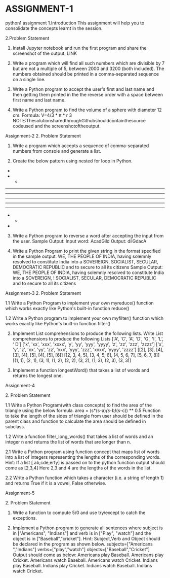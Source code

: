 # ASSIGNMENT-1
python1 assignment
1.Introduction
This assignment will help you to consolidate the concepts learnt in the session.

2.Problem Statement

1. Install Jupyter notebook and run the first program and share the screenshot of the output.
LINK

2. Write a program which will find all such numbers which are divisible by 7 but are not a
multiple of 5, between 2000 and 3200 (both included). The numbers obtained should be printed
in a comma-separated sequence on a single line.

3. Write a Python program to accept the user's first and last name and then getting them
printed in the the reverse order with a space between first name and last name.

4. Write a Python program to find the volume of a sphere with diameter 12 cm.
Formula: V=4/3 * π * r 3
NOTE:ThesolutionsharedthroughGithubshouldcontainthesource codeused and the
screenshotoftheoutput.


Assignment-2
2.​ Problem Statement
1. Write a program which accepts a sequence of comma-separated numbers from console and
generate a list.

2. Create the below pattern using nested for loop in Python.

*
* *
* * *
* * * *
* * * * *
* * * *
* * *
* *
*

3. Write a Python program to reverse a word after accepting the input from the user.
Sample Output:
Input word: AcadGild
Output: dilGdacA

4. Write a Python Program to print the given string in the format specified in the sample
output.
WE, THE PEOPLE OF INDIA, having solemnly resolved to constitute India into a SOVEREIGN,
SOCIALIST, SECULAR, DEMOCRATIC REPUBLIC and to secure to all its citizens
Sample Output:
WE, THE PEOPLE OF INDIA,
having solemnly resolved to constitute India into a SOVEREIGN, !
SOCIALIST, SECULAR, DEMOCRATIC REPUBLIC
and to secure to all its citizens

Assignment-3
2.​ Problem Statement

1.1 Write a Python Program to implement your own myreduce() function which works exactly
like Python's built-in function reduce()

1.2 Write a Python program to implement your own myfilter() function which works exactly like
Python's built-in function filter()

2. Implement List comprehensions to produce the following lists.
Write List comprehensions to produce the following Lists
['A', 'C', 'A', 'D', 'G', 'I', ’L’, ‘ D’]
['x', 'xx', 'xxx', 'xxxx', 'y', 'yy', 'yyy', 'yyyy', 'z', 'zz', 'zzz', 'zzzz']
['x', 'y', 'z', 'xx', 'yy', 'zz', 'xxx', 'yyy', 'zzz', 'xxxx', 'yyyy', 'zzzz']
[[2], [3], [4], [3], [4], [5], [4], [5], [6]]
[[2, 3, 4, 5], [3, 4, 5, 6], [4, 5, 6, 7], [5, 6, 7, 8]]
[(1, 1), (2, 1), (3, 1), (1, 2), (2, 2), (3, 2), (1, 3), (2, 3), (3, 3)]

3. Implement a function longestWord() that takes a list of words and returns the longest one.


Assignment-4

2.​ Problem Statement

1.1 Write a Python Program(with class concepts) to find the area of the triangle using the below
formula.
area = (s*(s-a)*(s-b)*(s-c)) ** 0.5
Function to take the length of the sides of triangle from user should be defined in the parent
class and function to calculate the area should be defined in subclass.

1.2 Write a function filter_long_words() that takes a list of words and an integer n and returns
the list of words that are longer than n.

2.1 Write a Python program using function concept that maps list of words into a list of integers
representing the lengths of the corresponding words.
Hint: ​If a list [ ab,cde,erty] is passed on to the python function output should come as [2,3,4]
Here 2,3 and 4 are the lengths of the words in the list.

2.2 Write a Python function which takes a character (i.e. a string of length 1) and returns True if
it is a vowel, False otherwise.

Assignment-5

2.​ Problem Statement

1. Write a function to compute 5/0 and use try/except to catch the exceptions.

2. Implement a Python program to generate all sentences where subject is in ["Americans",
"Indians"] and verb is in ["Play", "watch"] and the object is in ["Baseball","cricket"].
Hint: Subject,Verb and Object should be declared in the program as shown below.
subjects=["Americans ","Indians"]
verbs=["play","watch"]
objects=["Baseball","Cricket"]
Output should come as below:
Americans play Baseball.
Americans play Cricket.
Americans watch Baseball.
Americans watch Cricket.
Indians play Baseball.
Indians play Cricket.
Indians watch Baseball.
Indians watch Cricket.
